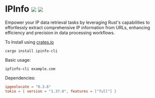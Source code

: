 # IPInfo ![](https://img.shields.io/crates/v/ipinfo-cli?style=flat-square&logo=rust) ![](https://img.shields.io/crates/l/ipinfo-cli?style=flat-square)

Empower your IP data retrieval tasks by leveraging Rust's capabilities to effortlessly extract comprehensive IP information from URLs, enhancing efficiency and precision in data processing workflows.

To Install using [crates.io](https://crates.io)

```shell
cargo install ipinfo-cli
```

Basic usage:

```shell
ipfinfo-cli example.com
```

Dependencies:

```toml
ipgeolocate = "0.3.6"
tokio = { version = "1.37.0", features = ["full"] }
```
